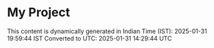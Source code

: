 # My Project

This content is dynamically generated in Indian Time (IST): 2025-01-31 19:59:44 IST
Converted to UTC: 2025-01-31 14:29:44 UTC
